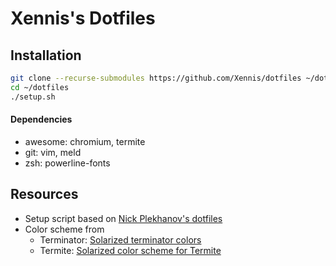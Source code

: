 # Xennis's Dotfiles

## Installation

```sh
git clone --recurse-submodules https://github.com/Xennis/dotfiles ~/dotfiles
cd ~/dotfiles
./setup.sh
```

#### Dependencies

* awesome: chromium, termite
* git: vim, meld
* zsh: powerline-fonts

## Resources

* Setup script based on [Nick Plekhanov's dotfiles](https://github.com/nicksp/dotfiles/)
* Color scheme from
  * Terminator: [Solarized terminator colors](https://github.com/ghuntley/terminator-solarized)
  * Termite: [Solarized color scheme for Termite](https://github.com/alpha-omega/termite-colors-solarized)
